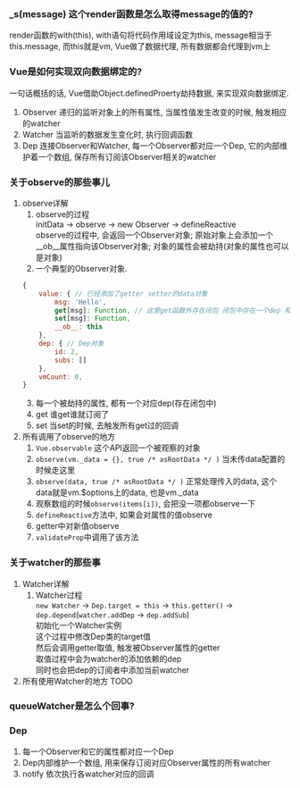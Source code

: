 ### _s(message) 这个render函数是怎么取得message的值的?  
render函数的with(this), with语句将代码作用域设定为this, message相当于this.message, 而this就是vm, Vue做了数据代理, 所有数据都会代理到vm上

### Vue是如何实现双向数据绑定的?
一句话概括的话, Vue借助Object.definedProerty劫持数据, 来实现双向数据绑定.
   1. Observer 递归的监听对象上的所有属性, 当属性值发生改变的时候, 触发相应的watcher
   2. Watcher 当监听的数据发生变化时, 执行回调函数
   3. Dep 连接Observer和Watcher, 每一个Observer都对应一个Dep, 它的内部维护着一个数组, 保存所有订阅该Observer相关的watcher

### 关于observe的那些事儿
   1. observe详解
      1. observe的过程  
        initData -> observe -> new Observer -> defineReactive  
        observe的过程中, 会返回一个Observer对象; 原始对象上会添加一个__ob__属性指向该Observer对象; 对象的属性会被劫持(对象的属性也可以是对象)
      2.  一个典型的Observer对象.  
        ```js
        {
            value: { // 已经添加了getter setter的data对象
                msg: 'Hello',
                get[msg]: Function, // 这里get函数外存在闭包 闭包中存在一个dep 和 一个childOb:Observer
                set[msg]: Function,
                __ob__: this
            },
            dep: { // Dep对象
                id: 2,
                subs: []
            },
            vmCount: 0,
        }
        ```
      3. 每一个被劫持的属性, 都有一个对应dep(存在闭包中)
      4. get 谁get谁就订阅了
      5. set 当set的时候, 去触发所有get过的回调
   2. 所有调用了observe的地方
      1. `Vue.observable` 这个API返回一个被观察的对象
      2. `observe(vm._data = {}, true /* asRootData */ )` 当未传data配置的时候走这里
      3. `observe(data, true /* asRootData */ )` 正常处理传入的data, 这个data就是vm.$options上的data, 也是vm._data
      4. 观察数组的时候`observe(items[i])`, 会把没一项都observe一下
      5. `defineReactive`方法中, 如果会对属性的值observe
      6. getter中对新值observe
      7. `validateProp`中调用了该方法

### 关于watcher的那些事
   1. Watcher详解
      1. Watcher过程  
        `new Watcher` -> `Dep.target = this` -> `this.getter()` -> `dep.depend`(`watcher.addDep` -> `dep.addSub`)  
        初始化一个Watcher实例  
        这个过程中修改Dep类的target值  
        然后会调用getter取值, 触发被Observer属性的getter  
        取值过程中会为watcher的添加依赖的dep  
        同时也会把dep的订阅者中添加当前watcher
   2. 所有使用Watcher的地方 TODO

### queueWatcher是怎么个回事?

### Dep
   1. 每一个Observer和它的属性都对应一个Dep
   2. Dep内部维护一个数组, 用来保存订阅对应Observer属性的所有watcher
   3. notify 依次执行各watcher对应的回调
